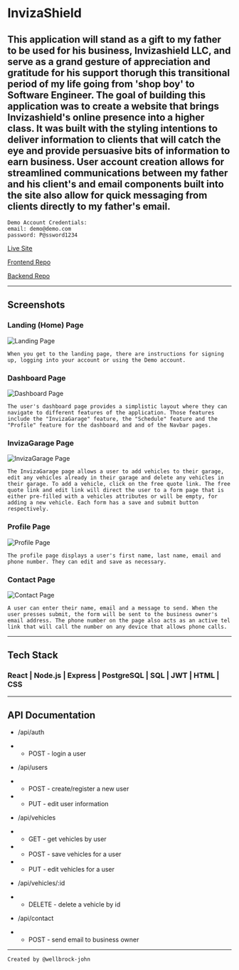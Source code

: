 # InvizaShield

## This application will stand as a gift to my father to be used for his business, Invizashield LLC, and serve as a grand gesture of appreciation and gratitude for his support thorugh this transitional period of my life going from 'shop boy' to Software Engineer. The goal of building this application was to create a website that brings Invizashield's online presence into a higher class. It was built with the styling intentions to deliver information to clients that will catch the eye and provide persuasive bits of information to earn business. User account creation allows for streamlined communications between my father and his client's and email components built into the site also allow for quick messaging from clients directly to my father's email.

```
Demo Account Credentials:
email: demo@demo.com
password: P@ssword1234
```

[Live Site]()

[Frontend Repo](https://github.com/wellbrock-john/ivizashield-client)

[Backend Repo](https://github.com/wellbrock-john/invizashield-server)

---

## Screenshots

### Landing (Home) Page

![Landing Page]()

```
When you get to the landing page, there are instructions for signing up, logging into your account or using the Demo account.
```

### Dashboard Page

![Dashboard Page]()

```
The user's dashboard page provides a simplistic layout where they can navigate to different features of the application. Those features include the "InvizaGarage" feature, the "Schedule" feature and the "Profile" feature for the dashboard and and of the Navbar pages.
```

### InvizaGarage Page

![InvizaGarage Page]()

```
The InvizaGarage page allows a user to add vehicles to their garage, edit any vehicles already in their garage and delete any vehicles in their garage. To add a vehicle, click on the free quote link. The free quote link and edit link will direct the user to a form page that is either pre-filled with a vehicles attributes or will be empty, for adding a new vehicle. Each form has a save and submit button respectively. 
```

### Profile Page

![Profile Page]()

```
The profile page displays a user's first name, last name, email and phone number. They can edit and save as necessary.
```

### Contact Page

![Contact Page]()

```
A user can enter their name, email and a message to send. When the user presses submit, the form will be sent to the business owner's email address. The phone number on the page also acts as an active tel link that will call the number on any device that allows phone calls.
```

---

## Tech Stack

### React | Node.js | Express | PostgreSQL | SQL | JWT | HTML | CSS

---

## API Documentation

- /api/auth
- - POST - login a user

- /api/users
- - POST - create/register a new user
- - PUT - edit user information

- /api/vehicles
- - GET - get vehicles by user
- - POST - save vehicles for a user
- - PUT - edit vehicles for a user

- /api/vehicles/:id
- - DELETE - delete a vehicle by id

- /api/contact
- - POST - send email to business owner

---

```
Created by @wellbrock-john
```
